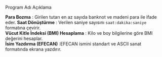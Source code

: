  Program Adı                              Açıklama                                                           

 **Para Bozma**                         :  Girilen tutarı en az sayıda banknot ve madeni para ile ifade eder. 
 **Saat Dönüştürme**                     : Verilen saniye sayısını `saat:dakika:saniye` formatına çevirir.    
 **Vücut Kitle İndeksi (BMI) Hesaplama**  : Kilo ve boy bilgilerine göre BMI değerini hesaplar.                
**İsim Yazdırma (EFECAN)**                :EFECAN ismini standart ve ASCII sanat formatında ekrana yazdırır.  
